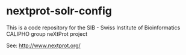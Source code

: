 # nextprot-solr-config

This is a code repository for the SIB - Swiss Institute of Bioinformatics CALIPHO group neXtProt project

See: http://www.nextprot.org/
